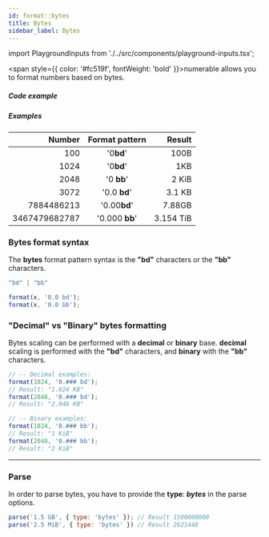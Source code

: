 ```yaml
---
id: format::bytes
title: Bytes
sidebar_label: Bytes
---
```


import PlaygroundInputs from './../src/components/playground-inputs.tsx';

<span style={{ color: '#fc519f', fontWeight: 'bold' }}>numerable</span> allows you to format numbers based on bytes.

##### Code example

<PlaygroundInputs defaultValue={3072} defaultPattern="0.00 bd" editable={false} />
<PlaygroundInputs defaultValue={3072} defaultPattern="0.00 bb" editable={false} />

##### Examples

| Number        | Format pattern           | Result    |
| ------------: | :----------------------: | --------: |
| 100           | '0**bd**'                 | 100B      |
| 1024	        | '0**bd**'                 | 1KB       |
| 2048	        | '0 **bb**'               | 2 KiB     |
| 3072          | '0.0 **bd**'              | 3.1 KB    |
| 7884486213    | '0.00**bd**'              | 7.88GB    |
| 3467479682787 | '0.000 **bb**'           | 3.154 TiB |


### Bytes format syntax

The **bytes** format pattern syntax is the **"bd"** characters or the **"bb"** characters.

```javascript
"bd" | "bb"

format(x, '0.0 bd');
format(x, '0.0 bb');
```

### "Decimal" vs "Binary" bytes formatting

Bytes scaling can be performed with a **decimal** or **binary** base. **decimal** scaling is performed with the **"bd"** characters, and **binary** with the **"bb"** characters.

```javascript
// -- Decimal examples:
format(1024, '0.### bd');
// Result: "1.024 KB"
format(2048, '0.### bd');
// Result: "2.048 KB"

// -- Binary examples:
format(1024, '0.### bb');
// Result: "1 KiB"
format(2048, '0.### bb');
// Result: "2 KiB"
```

<!-- ### Specific bytes scaling

Not implemented -->

---



### Parse

In order to parse bytes, you have to provide the **type**: ***bytes*** in the parse options.

```javascript
parse('1.5 GB', { type: 'bytes' }); // Result 1500000000
parse('2.5 MiB', { type: 'bytes' }) // Result 2621440
```

